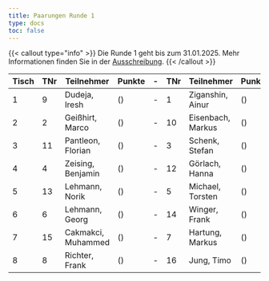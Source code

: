 ```yaml
---
title: Paarungen Runde 1
type: docs
toc: false
---
```


{{< callout type="info" >}}
Die Runde 1 geht bis zum 31.01.2025. Mehr Informationen finden Sie in der [Ausschreibung](../../ausschreibung).
{{< /callout >}}

| Tisch | TNr | Teilnehmer         | Punkte | -   | TNr | Teilnehmer        | Punkte | Ergebnis |
| ----- | --- | ------------------ | ------ | --- | --- | ----------------- | ------ | -------- |
| 1     | 9   | Dudeja, Iresh      | ()     | -   | 1   | Ziganshin, Ainur  | ()     | -        |
| 2     | 2   | Geißhirt, Marco    | ()     | -   | 10  | Eisenbach, Markus | ()     | -        |
| 3     | 11  | Pantleon, Florian  | ()     | -   | 3   | Schenk, Stefan    | ()     | 0 - 1    |
| 4     | 4   | Zeising, Benjamin  | ()     | -   | 12  | Görlach, Hanna    | ()     | -        |
| 5     | 13  | Lehmann, Norik     | ()     | -   | 5   | Michael, Torsten  | ()     | -        |
| 6     | 6   | Lehmann, Georg     | ()     | -   | 14  | Winger, Frank     | ()     | -        |
| 7     | 15  | Cakmakci, Muhammed | ()     | -   | 7   | Hartung, Markus   | ()     | -        |
| 8     | 8   | Richter, Frank     | ()     | -   | 16  | Jung, Timo        | ()     | -        |
